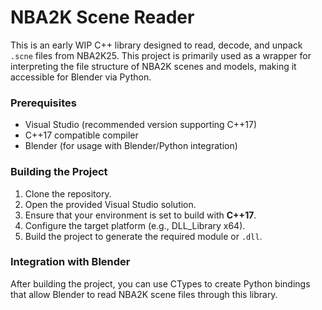 # NBA2K Scene Reader

This is an early WIP C++ library designed to read, decode, and unpack `.scne` files from NBA2K25. This project is primarily used as a wrapper for interpreting the file structure of NBA2K scenes and models, making it accessible for Blender via Python.

### Prerequisites

- Visual Studio (recommended version supporting C++17)
- C++17 compatible compiler
- Blender (for usage with Blender/Python integration)

### Building the Project

1. Clone the repository.
2. Open the provided Visual Studio solution.
3. Ensure that your environment is set to build with **C++17**.
4. Configure the target platform (e.g., DLL_Library x64).
5. Build the project to generate the required module or `.dll`.

### Integration with Blender

After building the project, you can use CTypes to create Python bindings that allow Blender to read NBA2K scene files through this library.
